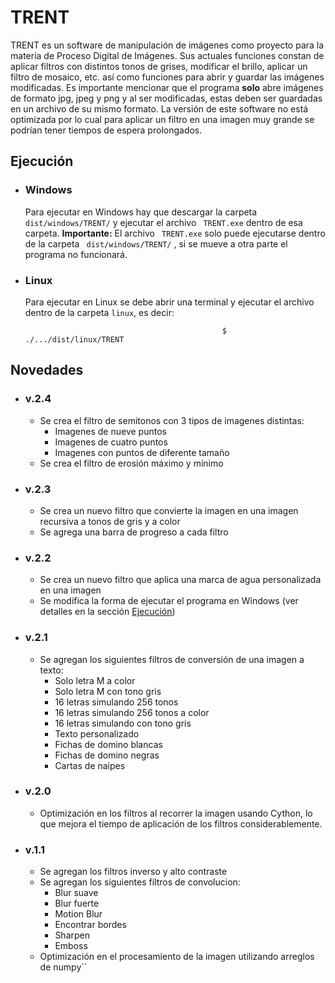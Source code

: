 # TRENT

TRENT es un software de manipulación de imágenes como proyecto para la materia de Proceso Digital de Imágenes. Sus actuales funciones constan de aplicar filtros con distintos tonos de grises, modificar el brillo, aplicar un filtro de mosaico, etc. así como funciones para abrir y guardar las imágenes modificadas. Es importante mencionar que el programa **solo** abre imágenes de formato jpg, jpeg y png y al ser modificadas, estas deben ser guardadas en un archivo de su mismo formato. La versión de este software no está optimizada por lo cual para aplicar un filtro en una imagen muy grande se podrían tener tiempos de espera prolongados.

<div id="ejecucion"></div>

## Ejecución

- ### Windows
    Para ejecutar en Windows hay que descargar la carpeta ``` dist/windows/TRENT/``` y ejecutar el archivo ``` TRENT.exe``` dentro de esa carpeta. 
    **Importante:** El archivo ``` TRENT.exe``` solo puede ejecutarse dentro de la carpeta ``` dist/windows/TRENT/``` , si se mueve a otra parte el programa no funcionará.
- ### Linux
    Para ejecutar en Linux se debe abrir una terminal y ejecutar el archivo dentro de la carpeta ```linux```, es decir:

    ``` 
                                                $ ./.../dist/linux/TRENT    
    ```
## Novedades
* ### v.2.4
    - Se crea el filtro de semitonos con 3 tipos de imagenes distintas:
        - Imagenes de nueve puntos
        - Imagenes de cuatro puntos
        - Imagenes con puntos de diferente tamaño
    - Se crea el filtro de erosión máximo y mínimo
* ### v.2.3
    - Se crea un nuevo filtro que convierte la imagen en una imagen recursiva a tonos de gris y a color
    - Se agrega una barra de progreso a cada filtro
* ### v.2.2
    - Se crea un nuevo filtro que aplica una marca de agua personalizada en una imagen
    - Se modifica la forma de ejecutar el programa en Windows (ver detalles en la sección [Ejecución](#ejecucion))
* ### v.2.1
    - Se agregan los siguientes filtros de conversión de una imagen a texto:
        - Solo letra M a color
        - Solo letra M con tono gris
        - 16 letras simulando 256 tonos
        - 16 letras simulando 256 tonos a color
        - 16 letras simulando con tono gris
        - Texto personalizado
        - Fichas de domino blancas
        - Fichas de domino negras
        - Cartas de naipes
* ### v.2.0
    - Optimización en los filtros al recorrer la imagen usando Cython, lo que mejora el tiempo de aplicación de los filtros considerablemente.
* ### v.1.1
    - Se agregan los filtros inverso y alto contraste
    - Se agregan los siguientes filtros de convolucion:
        - Blur suave
        - Blur fuerte
        - Motion Blur
        - Encontrar bordes
        - Sharpen
        - Emboss
    - Optimización en el procesamiento de la imagen utilizando arreglos de numpy``